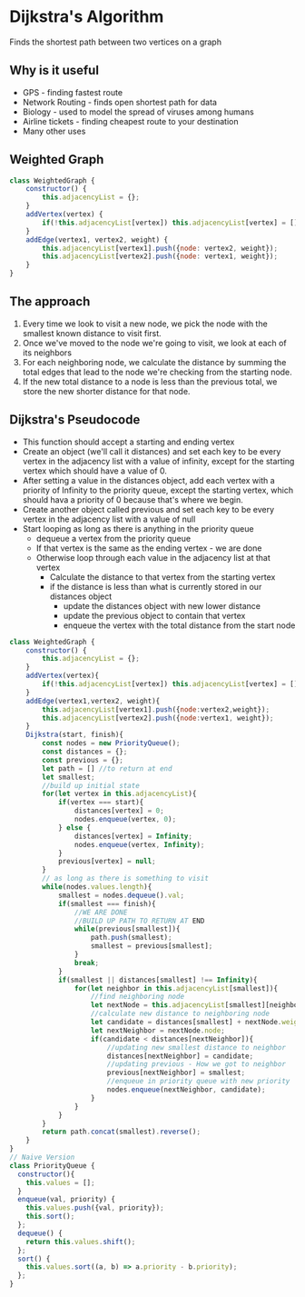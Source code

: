 # Dijkstra's Algorithm
Finds the shortest path between two vertices on a graph
## Why is it useful
* GPS - finding fastest route
* Network Routing - finds open shortest path for data
* Biology - used to model the spread of viruses among humans
* Airline tickets - finding cheapest route to your destination
* Many other uses
## Weighted Graph
```javascript
class WeightedGraph {
    constructor() {
        this.adjacencyList = {};
    }
    addVertex(vertex) {
        if(!this.adjacencyList[vertex]) this.adjacencyList[vertex] = [];
    }
    addEdge(vertex1, vertex2, weight) {
        this.adjacencyList[vertex1].push({node: vertex2, weight});
        this.adjacencyList[vertex2].push({node: vertex1, weight});
    }
}
```
## The approach
1. Every time we look to visit a new node, we pick the node with the smallest known distance to visit first.
2. Once we've moved to the node we're going to visit, we look at each of its neighbors
3. For each neighboring node, we calculate the distance by summing the total edges that lead to the node we're checking from the starting node.
4. If the new total distance to a node is less than the previous total, we store the new shorter distance for that node.
## Dijkstra's Pseudocode
* This function should accept a starting and ending vertex
* Create an object (we'll call it distances) and set each key to be every vertex in the adjacency list with a value of infinity, except for the starting vertex which should have a value of 0.
* After setting a value in the distances object, add each vertex with a priority of Infinity to the priority queue, except the starting vertex, which should hava a priority of 0 because that's where we begin.
* Create another object called previous and set each key to be every vertex in the adjacency list with a value of null
* Start looping as long as there is anything in the priority queue
    * dequeue a vertex from the priority queue
    * If that vertex is the same as the ending vertex - we are done
    * Otherwise loop through each value in the adjacency list at that vertex
        * Calculate the distance to that vertex from the starting vertex
        * if the distance is less than what is currently stored in our distances object
            * update the distances object with new lower distance
            * update the previous object to contain that vertex
            * enqueue the vertex with the total distance from the start node
```javascript
class WeightedGraph {
    constructor() {
        this.adjacencyList = {};
    }
    addVertex(vertex){
        if(!this.adjacencyList[vertex]) this.adjacencyList[vertex] = [];
    }
    addEdge(vertex1,vertex2, weight){
        this.adjacencyList[vertex1].push({node:vertex2,weight});
        this.adjacencyList[vertex2].push({node:vertex1, weight});
    }
    Dijkstra(start, finish){
        const nodes = new PriorityQueue();
        const distances = {};
        const previous = {};
        let path = [] //to return at end
        let smallest;
        //build up initial state
        for(let vertex in this.adjacencyList){
            if(vertex === start){
                distances[vertex] = 0;
                nodes.enqueue(vertex, 0);
            } else {
                distances[vertex] = Infinity;
                nodes.enqueue(vertex, Infinity);
            }
            previous[vertex] = null;
        }
        // as long as there is something to visit
        while(nodes.values.length){
            smallest = nodes.dequeue().val;
            if(smallest === finish){
                //WE ARE DONE
                //BUILD UP PATH TO RETURN AT END
                while(previous[smallest]){
                    path.push(smallest);
                    smallest = previous[smallest];
                }
                break;
            } 
            if(smallest || distances[smallest] !== Infinity){
                for(let neighbor in this.adjacencyList[smallest]){
                    //find neighboring node
                    let nextNode = this.adjacencyList[smallest][neighbor];
                    //calculate new distance to neighboring node
                    let candidate = distances[smallest] + nextNode.weight;
                    let nextNeighbor = nextNode.node;
                    if(candidate < distances[nextNeighbor]){
                        //updating new smallest distance to neighbor
                        distances[nextNeighbor] = candidate;
                        //updating previous - How we got to neighbor
                        previous[nextNeighbor] = smallest;
                        //enqueue in priority queue with new priority
                        nodes.enqueue(nextNeighbor, candidate);
                    }
                }
            }
        }
        return path.concat(smallest).reverse();     
    }
}
// Naive Version
class PriorityQueue {
  constructor(){
    this.values = [];
  }
  enqueue(val, priority) {
    this.values.push({val, priority});
    this.sort();
  };
  dequeue() {
    return this.values.shift();
  };
  sort() {
    this.values.sort((a, b) => a.priority - b.priority);
  };
}
```